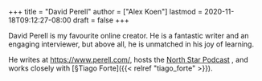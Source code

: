 +++
title = "David Perell"
author = ["Alex Koen"]
lastmod = 2020-11-18T09:12:27-08:00
draft = false
+++

David Perell is my favourite online creator. He is a fantastic writer and an engaging interviewer, but above all, he is unmatched in his joy of learning.

He writes at <https://www.perell.com/>, hosts the [North Star Podcast](https://www.perell.com/podcast)
, and works closely with [§Tiago Forte]({{< relref "tiago_forte" >}}).
